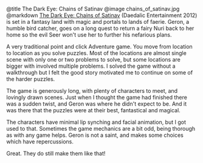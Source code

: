 @title		The Dark Eye: Chains of Satinav
@image		chains_of_satinav.jpg
@markdown
[The Dark Eye: Chains of Satinav](https://www.daedalic.com/)
(Daedalic Entertainment 2012) is set in a fantasy land with magic and portals
to lands of faerie.  Geron, a humble bird catcher, goes on a long quest to
return a fairy Nuri back to her home so the evil Seer won't use her to
further his nefarious plans.

A very traditional point and click Adventure game.  You move from location
to location as you solve puzzles.  Most of the locations are almost
single scene with only one or two problems to solve, but some locations are
bigger with involved multiple problems.  I solved the game without a
walkthrough but I felt the good story motivated me to continue on some
of the harder puzzles.

The game is generously long, with plenty of characters to meet, and
lovingly drawn scenes.  Just when I thought the game had finished there
was a sudden twist, and Geron was where he didn't expect to be.  And it
was there that the puzzles were at their best, fantastical and magical.

The characters have minimal lip synching and facial animation, but I
got used to that.  Sometimes the game mechanics are a bit odd, being
thorough as with any game helps.  Geron is not a saint, and makes some
choices which have repercussions.

Great.  They do still make them like that!
